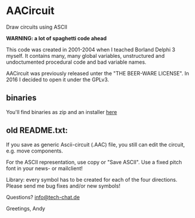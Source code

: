 # AACircuit
Draw circuits using ASCII

**WARNING: a lot of spaghetti code ahead**

This code was created in 2001-2004 when I teached Borland Delphi 3 myself.
It contains many, many global variables, unstructured and undoctumented procedural code and bad variable names.

AACircuit was previously released unter the "THE BEER-WARE LICENSE". In 2016 I decided to open it under the GPLv3.

## binaries ##

You'll find binaries as zip and an installer [here](http://tech-chat.de/download.php)


## old README.txt: ##

If you save as generic Ascii-circuit (.AAC) file, you still can edit the circuit, e.g. move components.

For the ASCII representation, use copy or "Save ASCII". Use a fixed pitch font in your news- or mailclient!

Library: every symbol has to be created for each of the four directions. Please send me bug fixes and/or new symbols!

Questions? info@tech-chat.de

Greetings, Andy
